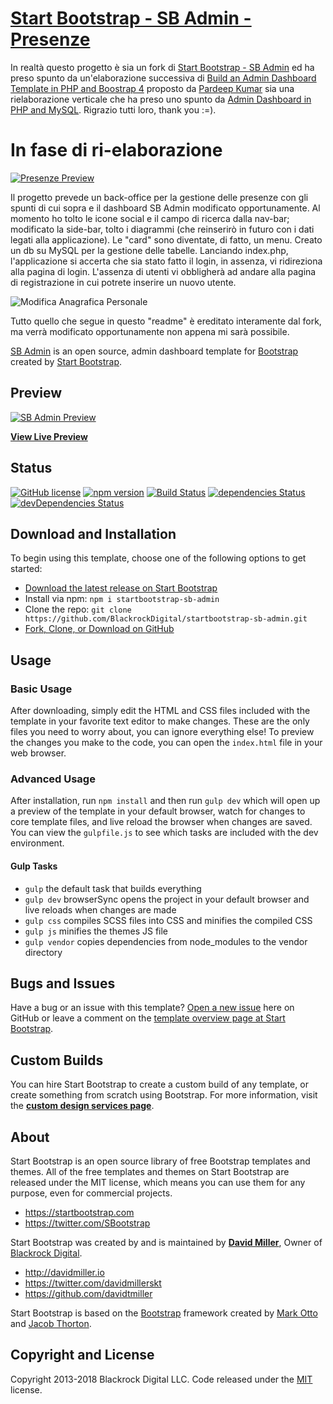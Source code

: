 # [Start Bootstrap - SB Admin - Presenze](https://github.com/losciuto/startbootstrap-sb-admin-presenze/)

In realtà questo progetto è sia un fork di [Start Bootstrap - SB Admin](https://startbootstrap.com/template-overviews/sb-admin/) ed ha preso spunto da un'elaborazione successiva di [Build an Admin Dashboard Template in PHP and Boostrap 4](https://www.cloudways.com/blog/admin-dashboard-template-php-boostrap-4/) proposto da [Pardeep Kumar](https://www.cloudways.com/blog/author/pardeep-kumar/) sia una rielaborazione verticale che ha preso uno spunto da [Admin Dashboard in PHP and MySQL](https://www.planet-source-code.com/vb/scripts/ShowCode.asp?txtCodeId=3109&lngWId=8). Rigrazio tutti loro, thank you :=).

# In fase di ri-elaborazione

[![Presenze Preview](https://github.com/losciuto/startbootstrap-sb-admin-presenze/blob/master/img/dashboard.png)](http://www.pixellm.it/presenze/index.php)

Il progetto prevede un back-office per la gestione delle presenze con gli spunti di cui sopra e il dashboard SB Admin modificato opportunamente. 
Al momento ho tolto le icone social e il campo di ricerca dalla nav-bar; modificato la side-bar, tolto i diagrammi (che reinserirò in futuro con i dati legati alla applicazione). Le "card" sono diventate, di fatto, un menu. Creato un db su MySQL per la gestione delle tabelle. 
Lanciando index.php, l'applicazione si accerta che sia stato fatto il login, in assenza, vi ridireziona alla pagina di login. L'assenza di utenti vi obbligherà ad andare alla pagina di registrazione in cui potrete inserire un nuovo utente.

![Modifica Anagrafica Personale](https://github.com/losciuto/startbootstrap-sb-admin-presenze/blob/master/img/modanag.png)

Tutto quello che segue in questo "readme" è ereditato interamente dal fork, ma verrà modificato opportunamente non appena mi sarà possibile.

[SB Admin](http://startbootstrap.com/template-overviews/sb-admin/) is an open source, admin dashboard template for [Bootstrap](http://getbootstrap.com/) created by [Start Bootstrap](http://startbootstrap.com/).

## Preview

[![SB Admin Preview](https://startbootstrap.com/assets/img/templates/sb-admin.jpg)](https://blackrockdigital.github.io/startbootstrap-sb-admin/)

**[View Live Preview](https://blackrockdigital.github.io/startbootstrap-sb-admin/)**

## Status

[![GitHub license](https://img.shields.io/badge/license-MIT-blue.svg)](https://raw.githubusercontent.com/BlackrockDigital/startbootstrap-sb-admin/master/LICENSE)
[![npm version](https://img.shields.io/npm/v/startbootstrap-sb-admin.svg)](https://www.npmjs.com/package/startbootstrap-sb-admin)
[![Build Status](https://travis-ci.org/BlackrockDigital/startbootstrap-sb-admin.svg?branch=master)](https://travis-ci.org/BlackrockDigital/startbootstrap-sb-admin)
[![dependencies Status](https://david-dm.org/BlackrockDigital/startbootstrap-sb-admin/status.svg)](https://david-dm.org/BlackrockDigital/startbootstrap-sb-admin)
[![devDependencies Status](https://david-dm.org/BlackrockDigital/startbootstrap-sb-admin/dev-status.svg)](https://david-dm.org/BlackrockDigital/startbootstrap-sb-admin?type=dev)

## Download and Installation

To begin using this template, choose one of the following options to get started:
* [Download the latest release on Start Bootstrap](https://startbootstrap.com/template-overviews/sb-admin/)
* Install via npm: `npm i startbootstrap-sb-admin`
* Clone the repo: `git clone https://github.com/BlackrockDigital/startbootstrap-sb-admin.git`
* [Fork, Clone, or Download on GitHub](https://github.com/BlackrockDigital/startbootstrap-sb-admin)

## Usage

### Basic Usage

After downloading, simply edit the HTML and CSS files included with the template in your favorite text editor to make changes. These are the only files you need to worry about, you can ignore everything else! To preview the changes you make to the code, you can open the `index.html` file in your web browser.

### Advanced Usage

After installation, run `npm install` and then run `gulp dev` which will open up a preview of the template in your default browser, watch for changes to core template files, and live reload the browser when changes are saved. You can view the `gulpfile.js` to see which tasks are included with the dev environment.

#### Gulp Tasks

- `gulp` the default task that builds everything
- `gulp dev` browserSync opens the project in your default browser and live reloads when changes are made
- `gulp css` compiles SCSS files into CSS and minifies the compiled CSS
- `gulp js` minifies the themes JS file
- `gulp vendor` copies dependencies from node_modules to the vendor directory

## Bugs and Issues

Have a bug or an issue with this template? [Open a new issue](https://github.com/BlackrockDigital/startbootstrap-sb-admin/issues) here on GitHub or leave a comment on the [template overview page at Start Bootstrap](http://startbootstrap.com/template-overviews/sb-admin/).

## Custom Builds

You can hire Start Bootstrap to create a custom build of any template, or create something from scratch using Bootstrap. For more information, visit the **[custom design services page](https://startbootstrap.com/bootstrap-design-services/)**.

## About

Start Bootstrap is an open source library of free Bootstrap templates and themes. All of the free templates and themes on Start Bootstrap are released under the MIT license, which means you can use them for any purpose, even for commercial projects.

* https://startbootstrap.com
* https://twitter.com/SBootstrap

Start Bootstrap was created by and is maintained by **[David Miller](http://davidmiller.io/)**, Owner of [Blackrock Digital](http://blackrockdigital.io/).

* http://davidmiller.io
* https://twitter.com/davidmillerskt
* https://github.com/davidtmiller

Start Bootstrap is based on the [Bootstrap](http://getbootstrap.com/) framework created by [Mark Otto](https://twitter.com/mdo) and [Jacob Thorton](https://twitter.com/fat).

## Copyright and License

Copyright 2013-2018 Blackrock Digital LLC. Code released under the [MIT](https://github.com/BlackrockDigital/startbootstrap-sb-admin/blob/gh-pages/LICENSE) license.
